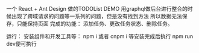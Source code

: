 一个  React + Ant Design  做的TODOList DEMO
用graphql做后台进行整合的时候出现了跨域请求的问题等一系列的问题，但是没有找到方法
所以数据无法保存，只能保持页面
完成的功能：
    添加任务、更改任务状态、删除任务。

运行：
    安装组件和开发工具等：
        npm i
        或者
        cnpm i
    等安装完成后执行
        npm run dev便可执行
